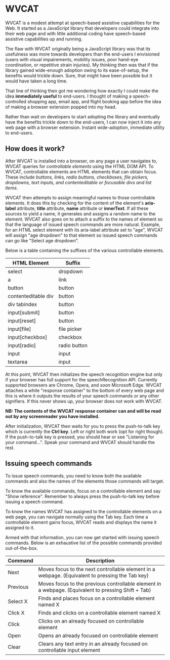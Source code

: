 # WVCAT

WVCAT is a modest attempt at speech-based assistive capabilities for the Web. It started as a JavaScript library that developers could integrate into their web page and with little additional coding have speech-based assistive capabilities up and running.

The flaw with WVCAT originally being a JavaScript library was that its usefulness was more towards developers than the end-users I envisioned (users with visual impairements, mobility issues, poor hand-eye coordination, or repetitive strain injuries). My thinking then was that if the library gained wide-enough adoption owing to its ease-of-setup, the benefits would trickle down. Sure, that might have been possible but it would have taken a long time.

That line of thinking then got me wondering how exactly I could make the idea **immediately useful** to end-users. I thought of making a speech-controlled shopping app, email app, and flight booking app before the idea of making a browser extension popped into my head.

Rather than wait on developers to start adopting the library and eventually have the benefits trickle down to the end-users, I can now inject it into any web page with a browser extension. Instant wide-adoption, immediate utility to end-users.

## How does it work?

After WVCAT is installed into a browser, on any page a user navigates to, WVCAT queries for _controllable elements_ using the HTML DOM API. To WVCAT, controllable elements are HTML elements that can obtain focus. These include _buttons, links, radio buttons, checkboxes, file pickers, dropdowns, text inputs, and contenteditable or focusable divs and list items_.

WVCAT then attempts to assign meaningful names to those controllable elements. It does this by checking for the content of the element's **aria-label** attribute, **title** attribute, **name** attribute or **innerText**. If all these sources to yield a name, it generates and assigns a random name to the element. WVCAT also goes on to attach a suffix to the names of element so that the language of issued speech commands are more natural. Example, for an HTML select element with its aria-label attribute set to "age", WVCAT will assign "age dropdown" to that element so issued speech commands can go like "Select age dropdown".

Below is a table containing the suffixes of the various controllable elements.

| HTML Element        | Suffix       |
| ------------------- | ------------ |
| select              | dropdown     |
| a                   | link         |
| button              | button       |
| contenteditable div | button       |
| div tabindex        | button       |
| input[submit]       | button       |
| input[reset]        | button       |
| input[file]         | file picker  |
| input[checkbox]     | checkbox     |
| input[radio]        | radio button |
| input               | input        |
| textarea            | input        |

At this point, WVCAT then initializes the speech recognition engine but only if your browser has full support for the speechRecognition API. Currently supported browsers are Chrome, Opera, and _soon_ Microsoft Edge. WVCAT attaches a white "response container" to the bottom of every web page and this is where it outputs the results of your speech commands or any other signifiers. If this never shows up, your browser does not work with WVCAT.

**NB: The contents of the WVCAT response container can and will be read out by any screenreader you have installed.**

After initialization, WVCAT then waits for you to press the push-to-talk key which is currently the **Ctrl key**. Left or right both work (opt for right though). If the push-to-talk key is pressed, you should hear or see "Listening for your command...". Speak your command and WVCAT should handle the rest.

## Issuing speech commands

To issue speech commands, you need to know both the available commands and also the names of the elements those commands will target.

To know the available commands, focus on a controllable element and say "Show reference". Remember to always press the push-to-talk key before issuing a speech command.

To know the names WVCAT has assigned to the controllable elements on a web page, you can navigate normally using the Tab key. Each time a controllable element gains focus, WVCAT reads and displays the name it assigned to it.

Armed with that information, you can now get started with issuing speech commands. Below is an exhaustive list of the possible commands provided out-of-the-box.

| Command  | Description                                                                                         |
| -------- | --------------------------------------------------------------------------------------------------- |
| Next     | Moves focus to the next controllable element in a webpage. (Equivalent to pressing the Tab key)     |
| Previous | Moves focus to the previous controllable element in a webpage. (Equivalent to pressing Shift + Tab) |
| Select X | Finds and places focus on a controllable element named X                                            |
| Click X  | Finds and clicks on a controllable element named X                                                  |
| Click    | Clicks on an already focused on controllable element                                                |
| Open     | Opens an already focused on controllable element                                                    |
| Clear    | Clears any text entry in an already focused on controllable input element                           |
